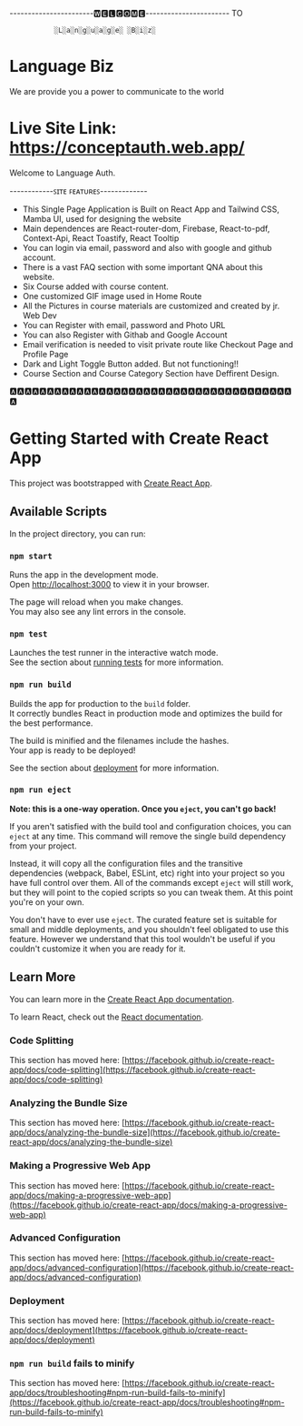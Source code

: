  
 -----------------------🆆🅴🅻🅲🅾🅼🅴-----------------------
                             TO

               ░L░a░n░g░u░a░g░e░ ░B░i░z░
# Language Biz
We are provide you a power to communicate to the world 

# Live Site Link:  https://conceptauth.web.app/

Welcome to Language Auth. 

------------ꜱɪᴛᴇ ꜰᴇᴀᴛᴜʀᴇꜱ-------------

* This Single Page Application is Built on React App and 
       Tailwind CSS, 
       Mamba UI, 
 used for designing the website
* Main dependences are 
       React-router-dom, 
       Firebase, 
       React-to-pdf, 
       Context-Api, 
       React Toastify, 
       React Tooltip 
* You can login via email, password and also with google and github account.
* There is a vast FAQ section with some important QNA about this website.
* Six Course added with course content.
* One customized GIF image used in Home Route
* All the Pictures in course materials are customized and created by jr. Web Dev
* You can Register with email, password and Photo URL 
* You can also Register with Githab and Google Account 
* Email verification is needed to visit private route like Checkout Page and Profile Page 
* Dark and Light Toggle Button added. But not functioning!!
* Course Section and Course Category Section have Deffirent Design.


🅰🅰🅰🅰🅰🅰🅰🅰🅰🅰🅰🅰🅰🅰🅰🅰🅰🅰🅰🅰🅰🅰🅰🅰🅰🅰🅰🅰🅰🅰🅰🅰🅰🅰🅰🅰🅰🅰🅰

















































# Getting Started with Create React App  


This project was bootstrapped with [Create React App](https://github.com/facebook/create-react-app).

## Available Scripts

In the project directory, you can run:

### `npm start`

Runs the app in the development mode.\
Open [http://localhost:3000](http://localhost:3000) to view it in your browser.

The page will reload when you make changes.\
You may also see any lint errors in the console.

### `npm test`

Launches the test runner in the interactive watch mode.\
See the section about [running tests](https://facebook.github.io/create-react-app/docs/running-tests) for more information.

### `npm run build`

Builds the app for production to the `build` folder.\
It correctly bundles React in production mode and optimizes the build for the best performance.

The build is minified and the filenames include the hashes.\
Your app is ready to be deployed!

See the section about [deployment](https://facebook.github.io/create-react-app/docs/deployment) for more information.

### `npm run eject`

**Note: this is a one-way operation. Once you `eject`, you can't go back!**

If you aren't satisfied with the build tool and configuration choices, you can `eject` at any time. This command will remove the single build dependency from your project.

Instead, it will copy all the configuration files and the transitive dependencies (webpack, Babel, ESLint, etc) right into your project so you have full control over them. All of the commands except `eject` will still work, but they will point to the copied scripts so you can tweak them. At this point you're on your own.

You don't have to ever use `eject`. The curated feature set is suitable for small and middle deployments, and you shouldn't feel obligated to use this feature. However we understand that this tool wouldn't be useful if you couldn't customize it when you are ready for it.

## Learn More

You can learn more in the [Create React App documentation](https://facebook.github.io/create-react-app/docs/getting-started).

To learn React, check out the [React documentation](https://reactjs.org/).

### Code Splitting

This section has moved here: [https://facebook.github.io/create-react-app/docs/code-splitting](https://facebook.github.io/create-react-app/docs/code-splitting)

### Analyzing the Bundle Size

This section has moved here: [https://facebook.github.io/create-react-app/docs/analyzing-the-bundle-size](https://facebook.github.io/create-react-app/docs/analyzing-the-bundle-size)

### Making a Progressive Web App

This section has moved here: [https://facebook.github.io/create-react-app/docs/making-a-progressive-web-app](https://facebook.github.io/create-react-app/docs/making-a-progressive-web-app)

### Advanced Configuration

This section has moved here: [https://facebook.github.io/create-react-app/docs/advanced-configuration](https://facebook.github.io/create-react-app/docs/advanced-configuration)

### Deployment

This section has moved here: [https://facebook.github.io/create-react-app/docs/deployment](https://facebook.github.io/create-react-app/docs/deployment)

### `npm run build` fails to minify

This section has moved here: [https://facebook.github.io/create-react-app/docs/troubleshooting#npm-run-build-fails-to-minify](https://facebook.github.io/create-react-app/docs/troubleshooting#npm-run-build-fails-to-minify)
